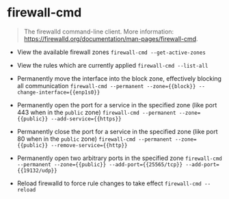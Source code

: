 # firewall-cmd
> The firewalld command-line client.
> More information: <https://firewalld.org/documentation/man-pages/firewall-cmd>.

- View the available firewall zones
`firewall-cmd --get-active-zones`

- View the rules which are currently applied
`firewall-cmd --list-all`

- Permanently move the interface into the block zone, effectively blocking all communication
`firewall-cmd --permanent --zone={{block}} --change-interface={{enp1s0}}`

- Permanently open the port for a service in the specified zone (like port 443 when in the `public` zone)
`firewall-cmd --permanent --zone={{public}} --add-service={{https}}`

- Permanently close the port for a service in the specified zone (like port 80 when in the `public` zone)
`firewall-cmd --permanent --zone={{public}} --remove-service={{http}}`

- Permanently open two arbitrary ports in the specified zone
`firewall-cmd --permanent --zone={{public}} --add-port={{25565/tcp}} --add-port={{19132/udp}}`

- Reload firewalld to force rule changes to take effect
`firewall-cmd --reload`
